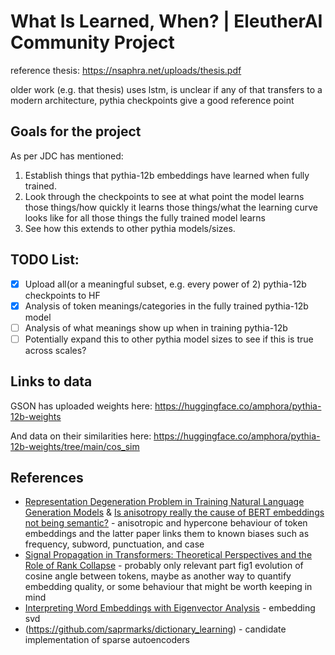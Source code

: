 # What Is Learned, When? | EleutherAI Community Project

reference thesis: https://nsaphra.net/uploads/thesis.pdf

older work (e.g. that thesis) uses lstm, is unclear if any of that transfers to a modern architecture, pythia checkpoints give a good reference point

## Goals for the project
As per JDC has mentioned:
1. Establish things that pythia-12b embeddings have learned when fully trained.
1. Look through the checkpoints to see at what point the model learns those things/how quickly it learns those things/what the learning curve looks like for all those things the fully trained model learns
1. See how this extends to other pythia models/sizes.

## TODO List:
- [X] Upload all(or a meaningful subset, e.g. every power of 2) pythia-12b checkpoints to HF
- [X] Analysis of token meanings/categories in the fully trained pythia-12b model
- [ ] Analysis of what meanings show up when in training pythia-12b
- [ ] Potentially expand this to other pythia model sizes to see if this is true across scales?

## Links to data
GSON has uploaded weights here: https://huggingface.co/amphora/pythia-12b-weights

And data on their similarities here: https://huggingface.co/amphora/pythia-12b-weights/tree/main/cos_sim

## References

- [Representation Degeneration Problem in Training Natural Language Generation Models](https://openreview.net/forum?id=SkEYojRqtm) & [Is anisotropy really the cause of BERT embeddings not being semantic?](https://aclanthology.org/2022.findings-emnlp.314/) - anisotropic and hypercone behaviour of token embeddings and the latter paper links them to known biases such as frequency, subword, punctuation, and case
- [Signal Propagation in Transformers: Theoretical Perspectives and the Role of Rank Collapse](https://openreview.net/forum?id=FxVH7iToXS) - probably only relevant part fig1 evolution of cosine angle between tokens, maybe as another way to quantify embedding quality, or some behaviour that might be worth keeping in mind 
- [Interpreting Word Embeddings with Eigenvector Analysis](https://openreview.net/forum?id=rJfJiR5ooX) - embedding svd
- (https://github.com/saprmarks/dictionary_learning) - candidate implementation of sparse autoencoders
